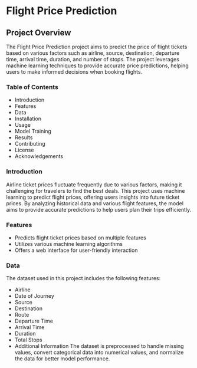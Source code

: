 # Flight Price Prediction
## Project Overview
The Flight Price Prediction project aims to predict the price of flight tickets based on various factors such as airline, source, destination, departure time, arrival time, duration, and number of stops. The project leverages machine learning techniques to provide accurate price predictions, helping users to make informed decisions when booking flights.

### Table of Contents
- Introduction
- Features
- Data
- Installation
- Usage
- Model Training
- Results
- Contributing
- License
- Acknowledgements

### Introduction
Airline ticket prices fluctuate frequently due to various factors, making it challenging for travelers to find the best deals. This project uses machine learning to predict flight prices, offering users insights into future ticket prices. By analyzing historical data and various flight features, the model aims to provide accurate predictions to help users plan their trips efficiently.

### Features
- Predicts flight ticket prices based on multiple features
- Utilizes various machine learning algorithms
- Offers a web interface for user-friendly interaction

### Data
The dataset used in this project includes the following features:

- Airline
- Date of Journey
- Source
- Destination
- Route
- Departure Time
- Arrival Time
- Duration
- Total Stops
- Additional Information
The dataset is preprocessed to handle missing values, convert categorical data into numerical values, and normalize the data for better model performance.

